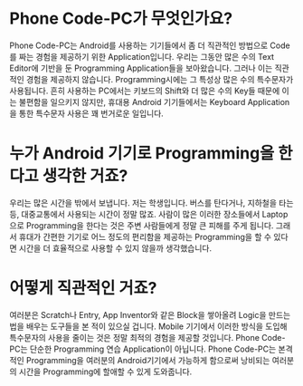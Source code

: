 # Phone Code-PC가 무엇인가요?
Phone Code-PC는 Android를 사용하는 기기들에서 좀 더 직관적인 방법으로 Code를 짜는 경험을 제공하기 위한 Application입니다.
우리는 그동안 많은 수의 Text Editor에 기반을 둔 Programming Application들을 보아왔습니다. 그러나 이는 직관적인 경험을 제공하지 않습니다.
Programming시에는 그 특성상 많은 수의 특수문자가 사용됩니다. 흔히 사용하는 PC에서는 키보드의 Shift와 더 많은 수의 Key들 때문에 이는 불편함을 일으키지 않지만, 휴대용 Android 기기들에서는 Keyboard Application을 통한 특수문자 사용은 꽤 번거로운 일입니다.


# 누가 Android 기기로 Programming을 한다고 생각한 거죠?
우리는 많은 시간을 밖에서 보냅니다.
저는 학생입니다. 버스를 탄다거나, 지하철을 타는 등, 대중교통에서 사용되는 시간이 정말 많죠.
사람이 많은 이러한 장소들에서 Laptop으로 Programming을 한다는 것은 주변 사람들에게 정말 큰 피해를 주게 됩니다.
그래서 휴대가 간편한 기기로 어느 정도의 편리함을 제공하는 Programming을 할 수 있다면 시간을 더 효율적으로 사용할 수 있지 않을까 생각했습니다.


# 어떻게 직관적인 거죠?
여러분은 Scratch나 Entry, App Inventor와 같은 Block을 쌓아올려 Logic을 만드는 법을 배우는 도구들을 본 적이 있으실 겁니다.
Mobile 기기에서 이러한 방식을 도입해 특수문자의 사용을 줄이는 것은 정말 최적의 경험을 제공할 것입니다.
Phone Code-PC는 단순한 Programming 연습 Application이 아닙니다. Phone Code-PC는 본격적인 Programming을 여러분의 Android기기에서 가능하게 함으로써 낭비되는 여러분의 시간을 Programming에 할애할 수 있게 도와줍니다.
